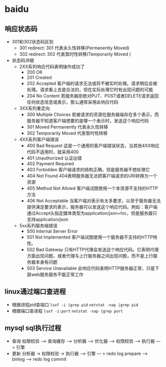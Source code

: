 # baidu
## 响应状态码
- 301和302状态码区别
  - 301 redirect: 301 代表永久性转移(Permanently Moved)
  - 302 redirect: 302 代表暂时性转移(Temporarily Moved )
- 状态码详细
  - 2XX系列响应代码表明操作成功了
    - 200 OK
    - 201 Created 
    - 202 Accepted 客户端的请求无法或将不被实时处理。请求稍后会被处理。请求看上去是合法的，但在实际处理它时有出现问题的可能
    - 204 No Content 若服务器拒绝对PUT、POST或者DELETE请求返回任何状态信息或表示，那么通常采用此响应代码
  - 3XX系列重定向
    - 300 Multiple Choices 若被请求的资源在服务器端存在多个表示，而服务器不知道客户端想要的是哪一个表示时，发送这个响应代码
    - 301 Moved Permanently 代表永久性转移
    - 302 Temporarily Moved 代表暂时性转移
  - 4XX系列客户端错误
    - 400 Bad Request 这是一个通用的客户端错误状态，当其他4XX响应代码不适用时，就采用400
    - 401 Unauthorized 认证出错
    - 402 Payment Required
    - 403 Forbidden 客户端请求的结构正确，但是服务器不想处理它
    - 404 Not Found 404表明服务器无法把客户端请求的URI转换为一个资源
    - 405 Method Not Allowd 客户端试图使用一个本资源不支持的HTTP方法
    - 406 Not Acceptable 当客户端对表示有太多要求，以至于服务器无法提供满足要求的表示，服务器可以发送这个响应代码。例如：客户端通过Accept头指定媒体类型为application/json+hic，但是服务器只支持application/json
  - 5xx系列服务端错误
    - 500 Internal Server Error
    - 501 Not Implemented 客户端试图使用一个服务器不支持的HTTP特性。
    - 502 Bad Gateway  只有HTTP代理会发送这个响应代码。它表明代理方面出现问题，或者代理与上行服务器之间出现问题，而不是上行服务器本身有问题
    - 503 Service Unavailable 此响应代码表明HTTP服务器正常，只是下层web服务服务不能正常工作
## linux通过端口查进程
  - 根据进程pid查端口
    `lsof -i |grep pid` `netstat -nap |grep pid`
  - 根据端口查进程 
    `lsof -i:port` `netstat -nap |grep port`
## mysql sql执行过程
  - 查询 权限校验 —> 查询缓存 —> 分析器 —> 优化器 —> 权限校验 —> 执行器 —> 引擎
  - 更新 分析器 -> 权限校验 -> 执行器 —> 引擎 — > redo log prepare —> binlog —> redo log commit

